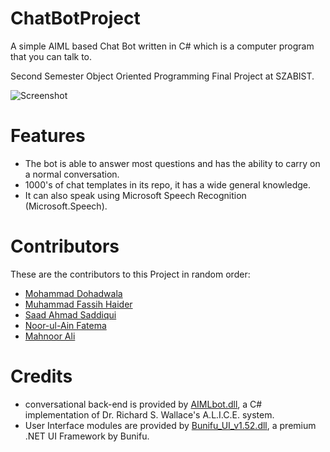 # ChatBotProject
A simple AIML based Chat Bot written in C# which is a computer program that you can talk to.

Second Semester Object Oriented Programming Final Project at SZABIST.

![Screenshot](http://i.imgur.com/ZU9v8it.png)

# Features
* The bot is able to answer most questions and has the ability to carry on a normal conversation.
* 1000's of chat templates in its repo, it has a wide general knowledge.
* It can also speak using Microsoft Speech Recognition (Microsoft.Speech).

# Contributors
These are the contributors to this Project in random order:
* [Mohammad Dohadwala](http://github.com/GR8z)
* [Muhammad Fassih Haider](https://github.com/MuhammadFassihHaider)
* [Saad Ahmad Saddiqui](https://github.com/SaadAhmadSaddiqui)
* [Noor-ul-Ain Fatema](http://github.com/Snf9718)
* [Mahnoor Ali](http://github.com)

# Credits
* conversational back-end is provided by [AIMLbot.dll](http://aimlbot.sourceforge.net), a C# implementation of Dr. Richard S. Wallace's A.L.I.C.E. system.
* User Interface modules are provided by [Bunifu_UI_v1.52.dll](https://devtools.bunifu.co.ke/), a premium .NET UI Framework by Bunifu.
